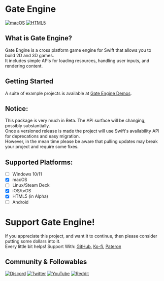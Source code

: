 # Gate Engine
[![macOS](https://github.com/STREGAsGate/GateEngine/actions/workflows/macOS.yml/badge.svg)](https://github.com/STREGAsGate/GateEngine/actions/workflows/macOS.yml)
[![HTML5](https://github.com/STREGAsGate/GateEngine/actions/workflows/HTML5.yml/badge.svg)](https://github.com/STREGAsGate/GateEngine/actions/workflows/HTML5.yml)
<!--- [![Windows](https://github.com/STREGAsGate/GateEngine/actions/workflows/Windows.yml/badge.svg)](https://github.com/STREGAsGate/GateEngine/actions/workflows/Windows.yml) --->
<!--- [![Linux](https://github.com/STREGAsGate/GateEngine/actions/workflows/Linux.yml/badge.svg)](https://github.com/STREGAsGate/GateEngine/actions/workflows/Linux.yml) --->

## What is Gate Engine?
Gate Engine is a cross platform game engine for Swift that allows you to build 2D and 3D games. 
</br>It includes simple APIs for loading resources, handling user inputs, and rendering content.

## Getting Started
A suite of example projects is available at [Gate Engine Demos](https://github.com/STREGAsGate/GateEngineDemos.git).

## Notice:
This package is very much in Beta. The API surface will be changing, possibly substantially. </br>
Once a versioned release is made the project will use Swift's availability API for deprecations and easy migration.</br>
However, in the mean time please be aware that pulling updates may break your project and require some fixes.

## Supported Platforms:
- [ ] Windows 10/11
- [x] macOS
- [ ] Linux/Steam Deck
- [x] iOS/tvOS
- [x] HTML5 (in Alpha)
- [ ] Android

# Support Gate Engine!
If you appreciate this project, and want it to continue, then please consider putting some dollars into it.</br>
Every little bit helps! Support With: [GitHub](https://github.com/sponsors/STREGAsGate), [Ko-fi](https://ko-fi.com/STREGAsGate), [Pateron](https://www.patreon.com/STREGAsGate)

## Community & Followables
[![Discord](https://img.shields.io/discord/641809158051725322?label=Hang%20Out&logo=Discord&style=social)](https://discord.gg/5JdRJhD)
[![Twitter](https://img.shields.io/twitter/follow/stregasgate?style=social)](https://twitter.com/stregasgate)
[![YouTube](https://img.shields.io/youtube/channel/subscribers/UCBXFkK2B4w9856wBJfCGufg?label=Subscribe&style=social)](https://youtube.com/stregasgate)
[![Reddit](https://img.shields.io/reddit/subreddit-subscribers/stregasgate?style=social)](https://www.reddit.com/r/stregasgate/)
